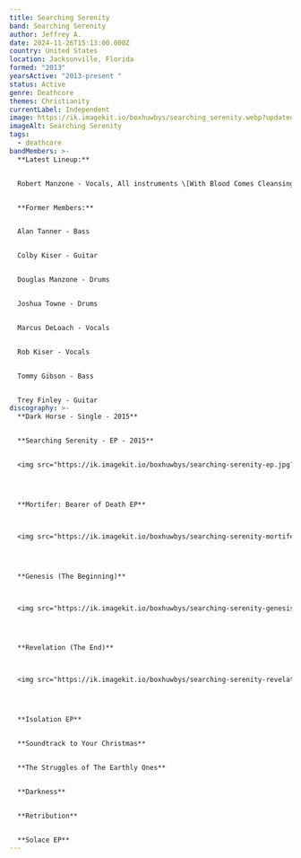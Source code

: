 ```yaml
---
title: Searching Serenity
band: Searching Serenity
author: Jeffrey A.
date: 2024-11-26T15:13:00.000Z
country: United States
location: Jacksonville, Florida
formed: "2013"
yearsActive: "2013-present "
status: Active
genre: Deathcore
themes: Christianity
currentLabel: Independent
image: https://ik.imagekit.io/boxhuwbys/searching_serenity.webp?updatedAt=1729972101341
imageAlt: Searching Serenity
tags:
  - deathcore
bandMembers: >-
  **Latest Lineup:**


  Robert Manzone - Vocals, All instruments \[With Blood Comes Cleansing, ex-Legion of Adonai]


  **Former Members:**


  Alan Tanner - Bass


  Colby Kiser - Guitar


  Douglas Manzone - Drums


  Joshua Towne - Drums


  Marcus DeLoach - Vocals


  Rob Kiser - Vocals


  Tommy Gibson - Bass


  Trey Finley - Guitar
discography: >-
  **Dark Horse - Single - 2015** 


  **Searching Serenity - EP - 2015**


  <img src="https://ik.imagekit.io/boxhuwbys/searching-serenity-ep.jpg?updatedAt=1732770601828" alt="Searching Serenity - EP  cover" style="width:300px; height:auto;">




  **Mortifer: Bearer of Death EP**



  <img src="https://ik.imagekit.io/boxhuwbys/searching-serenity-mortifer-bearer-of-death.jpg?updatedAt=1732770601991" alt="Searching Serenity - EP  cover" style="width:300px; height:auto;">




  **Genesis (The Beginning)**



  <img src="https://ik.imagekit.io/boxhuwbys/searching-serenity-genesis.jpg?updatedAt=1732770601869" alt="Searching Serenity - EP  cover" style="width:300px; height:auto;">




  **Revelation (The End)**



  <img src="https://ik.imagekit.io/boxhuwbys/searching-serenity-revelation.jpg?updatedAt=1732770601830" alt="Searching Serenity - EP  cover" style="width:300px; height:auto;">




  **Isolation EP**


  **Soundtrack to Your Christmas**


  **The Struggles of The Earthly Ones**


  **Darkness**


  **Retribution**


  **Solace EP**
---
```

